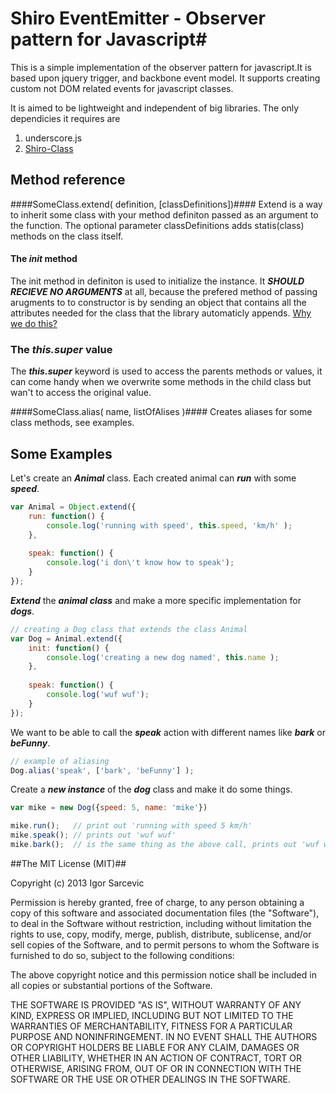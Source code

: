 # Shiro EventEmitter - Observer pattern for Javascript#

This is a simple implementation of the observer pattern for javascript.It is based upon jquery trigger, and backbone event model. It supports creating custom not DOM related events for javascript classes.

It is aimed to be lightweight and independent of big libraries. The only dependicies it requires are 
1. underscore.js
2. [Shiro-Class](https://github.com/shiroyasha/shiro-class)

## Method reference ##

####SomeClass.extend( definition, [classDefinitions])####
Extend is a way to inherit some class with your method definiton passed as an argument to the function. 
The optional parameter classDefinitions adds statis(class) methods on the class itself.
    
#### The ***init*** method ####
The init method in definiton is used to initialize the instance. It ***SHOULD RECIEVE NO ARGUMENTS*** at all,
because the prefered method of passing arugments to to constructor is by sending an object that contains all
the attributes needed for the class that the library automaticly appends. [Why we do this?](#)

### The ***this.__super__*** value ###
The ***this.__super__*** keyword is used to access the parents methods or values, it can come handy when we overwrite some methods in the child class but wan't to access the original value.

####SomeClass.alias( name, listOfAlises )####
    Creates aliases for some class methods, see examples.

## Some Examples ##

Let's create an ***Animal*** class. Each created animal can ***run*** with some ***speed***.
```javascript
var Animal = Object.extend({
    run: function() {
        console.log('running with speed', this.speed, 'km/h' );
    },
    
    speak: function() {
        console.log('i don\'t know how to speak');        
    }
});
```

***Extend*** the ***animal class*** and make a more specific implementation for ***dogs***.
```javascript
// creating a Dog class that extends the class Animal
var Dog = Animal.extend({
    init: function() {
        console.log('creating a new dog named', this.name );
    },
    
    speak: function() {
        console.log('wuf wuf');
    }
});
```

We want to be able to call the ***speak*** action with different names like ***bark*** or ***beFunny***. 
```javascript
// example of aliasing
Dog.alias('speak', ['bark', 'beFunny'] );
```

Create a ***new instance*** of the ***dog*** class and make it do some things.
```javascript
var mike = new Dog({speed: 5, name: 'mike'})

mike.run();   // print out 'running with speed 5 km/h'
mike.speak(); // prints out 'wuf wuf'
mike.bark();  // is the same thing as the above call, prints out 'wuf wuf'
```

##The MIT License (MIT)##

Copyright (c) 2013 Igor Sarcevic

Permission is hereby granted, free of charge, to any person obtaining a copy
of this software and associated documentation files (the "Software"), to deal
in the Software without restriction, including without limitation the rights
to use, copy, modify, merge, publish, distribute, sublicense, and/or sell
copies of the Software, and to permit persons to whom the Software is
furnished to do so, subject to the following conditions:

The above copyright notice and this permission notice shall be included in
all copies or substantial portions of the Software.

THE SOFTWARE IS PROVIDED "AS IS", WITHOUT WARRANTY OF ANY KIND, EXPRESS OR
IMPLIED, INCLUDING BUT NOT LIMITED TO THE WARRANTIES OF MERCHANTABILITY,
FITNESS FOR A PARTICULAR PURPOSE AND NONINFRINGEMENT. IN NO EVENT SHALL THE
AUTHORS OR COPYRIGHT HOLDERS BE LIABLE FOR ANY CLAIM, DAMAGES OR OTHER
LIABILITY, WHETHER IN AN ACTION OF CONTRACT, TORT OR OTHERWISE, ARISING FROM,
OUT OF OR IN CONNECTION WITH THE SOFTWARE OR THE USE OR OTHER DEALINGS IN
THE SOFTWARE.
